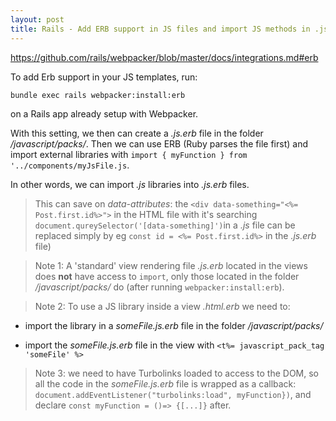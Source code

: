 ```yaml
---
layout: post
title: Rails - Add ERB support in JS files and import JS methods in .js.erb
---
```



<https://github.com/rails/webpacker/blob/master/docs/integrations.md#erb>

To add Erb support in your JS templates, run:

```bash
bundle exec rails webpacker:install:erb
```

on a Rails app already setup with Webpacker.

With this setting, we then can create a *.js.erb* file in the folder */javascript/packs/*. Then we can use ERB (Ruby parses the file first) and import external libraries with `import { myFunction } from '../components/myJsFile.js`. 

In other words, we can import *.js* libraries into *.js.erb* files.

> This can save on _data-attributes_: the `<div data-something="<%= Post.first.id%>">` in the HTML file with it's searching `document.qureySelector('[data-something]')`in a *.js* file can be replaced simply by eg `const id = <%= Post.first.id%>` in the _.js.erb_ file)


> Note 1: A 'standard' view rendering file *.js.erb* located in the views does <strong>not</strong> have access to `import`, only those located in the folder */javascript/packs/* do (after running `webpacker:install:erb`).
 
> Note 2: To use a JS library inside a view *.html.erb* we need to:

- import the library in a *someFile.js.erb* file in the folder */javascript/packs/*

 - import the *someFile.js.erb* file in the view with `<t%= javascript_pack_tag 'someFile' %>`


 > Note 3: we need to have Turbolinks loaded to access to the DOM, so all the code in the *someFile.js.erb* file is wrapped as a callback: `document.addEventListener("turbolinks:load", myFunction})`, and declare `const myFunction = ()=> {[...]}` after.
